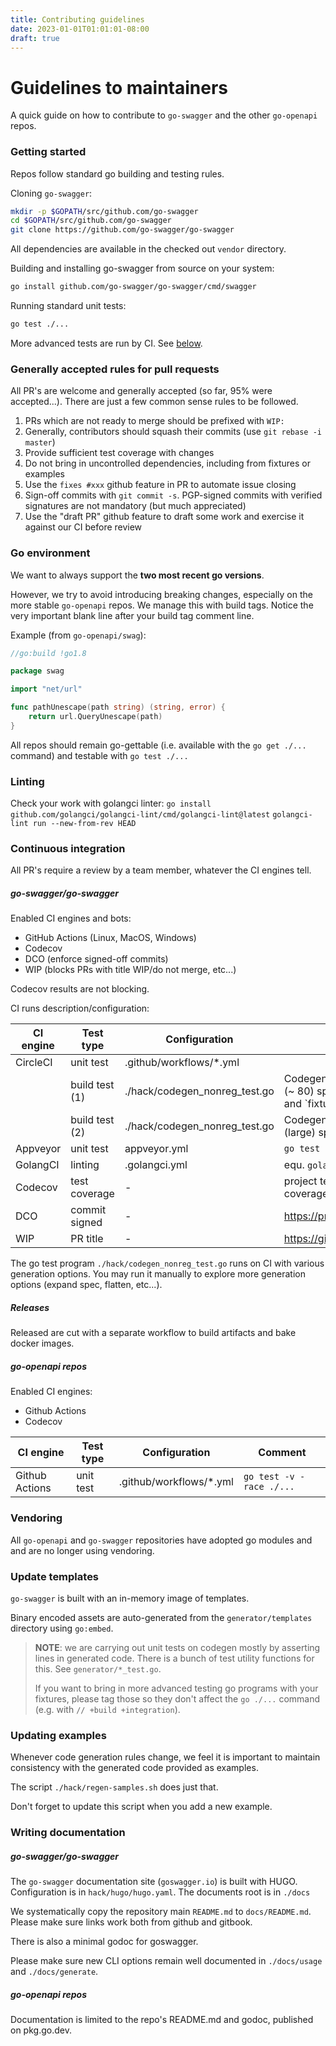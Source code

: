 ```yaml
---
title: Contributing guidelines
date: 2023-01-01T01:01:01-08:00
draft: true
---
```

# Guidelines to maintainers

A quick guide on how to contribute to `go-swagger` and the other `go-openapi` repos.

### Getting started

Repos follow standard go building and testing rules.

Cloning `go-swagger`:
```sh
mkdir -p $GOPATH/src/github.com/go-swagger
cd $GOPATH/src/github.com/go-swagger
git clone https://github.com/go-swagger/go-swagger
```

All dependencies are available in the checked out `vendor` directory.

Building and installing go-swagger from source on your system:
```sh
go install github.com/go-swagger/go-swagger/cmd/swagger
```

Running standard unit tests:
```sh
go test ./...
```

More advanced tests are run by CI. See [below](#continuous-integration).

### Generally accepted rules for pull requests

All PR's are welcome and generally accepted (so far, 95% were accepted...).
There are just a few common sense rules to be followed.

1. PRs which are not ready to merge should be prefixed with `WIP:`
2. Generally, contributors should squash their commits (use `git rebase -i master`)
3. Provide sufficient test coverage with changes
4. Do not bring in uncontrolled dependencies, including from fixtures or examples
5. Use the `fixes #xxx` github feature in PR to automate issue closing
6. Sign-off commits with `git commit -s`. PGP-signed commits with verified signatures are not mandatory (but much appreciated)
7. Use the "draft PR" github feature to draft some work and exercise it against our CI before review

### Go environment

We want to always support the **two most recent go versions**.

However, we try to avoid introducing breaking changes, especially on the more
stable `go-openapi` repos. We manage this with build tags. Notice the very
important blank line after your build tag comment line.

Example (from `go-openapi/swag`):
```go
//go:build !go1.8

package swag

import "net/url"

func pathUnescape(path string) (string, error) {
	return url.QueryUnescape(path)
}
```

All repos should remain go-gettable (i.e. available with the `go get ./...` command)
and testable with `go test ./...`

### Linting

Check your work with golangci linter:
`go install github.com/golangci/golangci-lint/cmd/golangci-lint@latest`
`golangci-lint run --new-from-rev HEAD`

### Continuous integration

All PR's require a review by a team member, whatever the CI engines tell.

##### go-swagger/go-swagger

Enabled CI engines and bots:
- GitHub Actions (Linux, MacOS, Windows)
- Codecov
- DCO (enforce signed-off commits)
- WIP (blocks PRs with title WIP/do not merge, etc...)

Codecov results are not blocking.

CI runs description/configuration:

| CI engine | Test type     | Configuration             | Comment |
|---        |---            |---                        |---      |
| CircleCI  | unit test     | .github/workflows/*.yml   |         |
|           | build test (1)| ./hack/codegen_nonreg_test.go  | Codegen and build test on many (~ 80) specs in `fixtures/codegen` and `fixtures/bugs``|
|           | build test (2)| ./hack/codegen_nonreg_test.go  | Codegen and build test on (large) specs in fixtures/canary`|
| Appveyor  | unit test     | appveyor.yml              | `go test -v ./...` |
| GolangCI  | linting       | .golangci.yml             | equ. `golangci-lint run` |
| Codecov   | test coverage | -                         | project test coverage and PR diff coverage|
| DCO       | commit signed | -                         | https://probot.github.io/apps/dco|
| WIP       | PR title      | -                         | https://github.com/apps/wip|

The go test program `./hack/codegen_nonreg_test.go` runs on CI with various generation options.
You may run it manually to explore more generation options (expand spec, flatten, etc...).

##### Releases

Released are cut with a separate workflow to build artifacts and bake docker images.

##### go-openapi repos

Enabled CI engines:
- Github Actions
- Codecov

| CI engine | Test type     | Configuration             | Comment |
|---        |---            |---                        |---      |
| Github Actions    | unit test     | .github/workflows/*.yml               | `go test -v -race ./...` |

### Vendoring

All `go-openapi` and `go-swagger` repositories have adopted go modules and and are no longer using vendoring.

### Update templates

`go-swagger` is built with an in-memory image of templates.

Binary encoded assets are auto-generated from the `generator/templates` directory using `go:embed`.

> **NOTE**: we are carrying out unit tests on codegen mostly by asserting lines in generated code.
> There is a bunch of test utility functions for this. See `generator/*_test.go`.
>
> If you want to bring in more advanced testing go programs with your fixtures, please tag
> those so they don't affect the `go ./...` command (e.g. with `// +build +integration`).

### Updating examples

Whenever code generation rules change, we feel it is important to maintain
consistency with the generated code provided as examples.

The script `./hack/regen-samples.sh` does just that.

Don't forget to update this script when you add a new example.

### Writing documentation

##### go-swagger/go-swagger

The `go-swagger` documentation site (`goswagger.io`) is built with HUGO.
Configuration is in `hack/hugo/hugo.yaml`. The documents root is in `./docs`

We systematically copy the repository main `README.md` to `docs/README.md`.
Please make sure links work both from github and gitbook.

There is also a minimal godoc for goswagger.

Please make sure new CLI options remain well documented in `./docs/usage` and `./docs/generate`.

##### go-openapi repos

Documentation is limited to the repo's README.md and godoc, published on pkg.go.dev.

